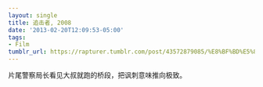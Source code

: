 ```yaml
---
layout: single
title: 追击者, 2008
date: '2013-02-20T12:09:53-05:00'
tags:
- Film
tumblr_url: https://rapturer.tumblr.com/post/43572879085/%E8%BF%BD%E5%87%BB%E8%80%85-2008
---
```

片尾警察局长看见大叔就跑的桥段，把讽刺意味推向极致。

